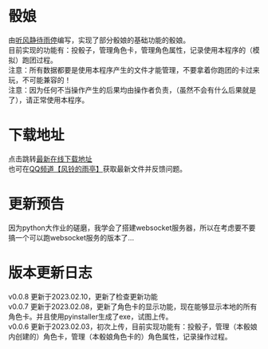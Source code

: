 # 骰娘
由[听风静待雨停](https://space.bilibili.com/484411010)编写，实现了部分骰娘的基础功能的骰娘。  
目前实现的功能有：投骰子，管理角色卡，管理角色属性，记录使用本程序的（模拟）跑团过程。  
注意：所有数据都要是使用本程序产生的文件才能管理，不要拿着你跑团的卡过来玩，不可能兼容的！  
注意：因为任何不当操作产生的后果均由操作者负责，（虽然不会有什么后果就是了），请正常使用本程序。
# 下载地址
点击跳转[最新在线下载地址](https://github.com/emptylight370/emptylight370/releases/tag/touniang0.0.8)  
也可在[QQ频道【风铃的雨亭】](https://pd.qq.com/s/3a0mynd43)获取最新文件并反馈问题。
# 更新预告
因为python大作业的磋磨，我学会了搭建websocket服务器，所以在考虑要不要搞一个可以跑websocket服务的版本了...
# 版本更新日志
v0.0.8 更新于2023.02.10，更新了检查更新功能  
v0.0.7 更新于2023.02.08，更新了角色卡的显示功能，现在能够显示本地的所有角色卡。并且使用pyinstaller生成了exe，试图上传。  
v0.0.6 更新于2023.02.03，初次上传，目前实现功能有：投骰子，管理（本骰娘内创建的）角色卡，管理（本骰娘角色卡的）角色属性，记录操作过程。
